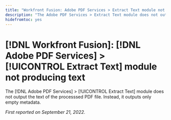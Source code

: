 ```yaml
---
title: "Workfront Fusion: Adobe PDF Services > Extract Text module not producing text"
description: "The Adobe PDF Services > Extract Text module does not output the text of the processsed PDF file. Instead, it outputs only empty metadata. "
hidefromtoc: yes
---
```


# [!DNL Workfront Fusion]: [!DNL Adobe PDF Services] > [!UICONTROL Extract Text] module not producing text

The [!DNL Adobe PDF Services] > [!UICONTROL Extract Text] module does not output the text of the processsed PDF file. Instead, it outputs only empty metadata. 

_First reported on September 21, 2022._


